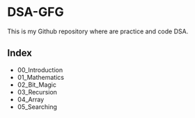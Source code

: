 # DSA-GFG

This is my Github repository where are practice and code DSA.

## Index
- 00_Introduction
- 01_Mathematics 
- 02_Bit_Magic
- 03_Recursion
- 04_Array
- 05_Searching